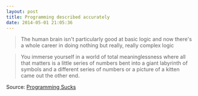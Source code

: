 ```yaml
---
layout: post
title: Programming described accurately
date: 2014-05-01 21:05:36
---
```

> The human brain isn't particularly good at basic logic and now there's a whole career in doing nothing but really, really complex logic

> You immerse yourself in a world of total meaninglessness where all that matters is a little series of numbers bent into a giant labyrinth of symbols and a different series of numbers or a picture of a kitten came out the other end.

Source: [Programming Sucks](http://stilldrinking.org/)